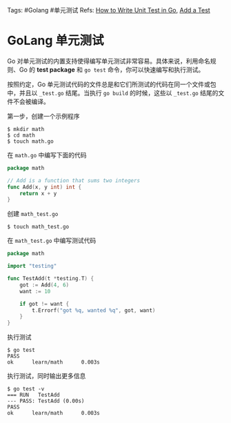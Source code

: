Tags: #Golang #单元测试 
Refs: [How to Write Unit Test in Go](https://www.digitalocean.com/community/tutorials/how-to-write-unit-tests-in-go-using-go-test-and-the-testing-package), [Add a Test](https://go.dev/doc/tutorial/add-a-test)

# GoLang 单元测试

Go 对单元测试的内置支持使得编写单元测试非常容易。具体来说，利用命名规则、Go 的 **test package** 和 `go test` 命令，你可以快速编写和执行测试。

按照约定，Go 单元测试代码的文件总是和它们所测试的代码在同一个文件或包中，并且以 `_test.go` 结尾。当执行 `go build` 的时候，这些以 `_test.go` 结尾的文件不会被编译。

第一步，创建一个示例程序

```shell
$ mkdir math
$ cd math
$ touch math.go
```

在 `math.go` 中编写下面的代码

```go
package math

// Add is a function that sums two integers
func Add(x, y int) int {
	return x + y
}
```

创建 `math_test.go`

```shell
$ touch math_test.go
```

在 `math_test.go` 中编写测试代码

```go
package math

import "testing"

func TestAdd(t *testing.T) {
	got := Add(4, 6)
	want := 10

	if got != want {
		t.Errorf("got %q, wanted %q", got, want)
	}
}
```

执行测试

```shell
$ go test
PASS
ok      learn/math      0.003s
```

执行测试，同时输出更多信息

```shell
$ go test -v
=== RUN   TestAdd
--- PASS: TestAdd (0.00s)
PASS
ok      learn/math      0.003s
```

